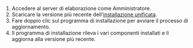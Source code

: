 1. Accedere al server di elaborazione come Amministratore.
2. Scaricare la versione più recente dell'[installazione unificata](http://aka.ms/unifiedinstaller).
3. Fare doppio clic sul programma di installazione per avviare il processo di aggiornamento.
4. Il programma di installazione rileva i vari componenti installati e li aggiorna alla versione più recente.

